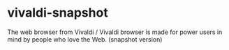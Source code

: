 # vivaldi-snapshot
The web browser from Vivaldi / Vivaldi browser is made for power users in mind by people who love the Web. (snapshot version)
